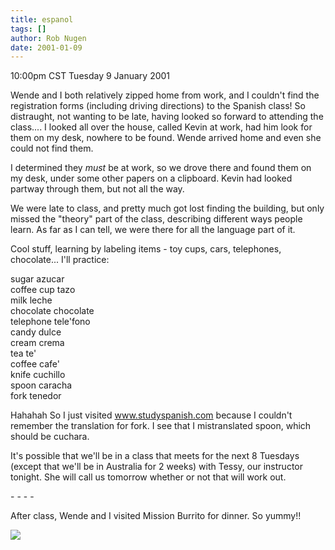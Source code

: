 ```yaml
---
title: espanol
tags: []
author: Rob Nugen
date: 2001-01-09
---
```


<title>Spanish class</title>
<p class=date>10:00pm CST Tuesday 9 January 2001</p>

<p>Wende and I both relatively zipped home from work, and I couldn't
find the registration forms (including driving directions) to the
Spanish class!  So distraught, not wanting to be late, having looked
so forward to attending the class....   I looked all over the house,
called Kevin at work, had him look for them on my desk, nowhere to be
found.  Wende arrived home and even she could not find them.</p>

<p>I determined they <em>must</em> be at work, so we drove there and
found them on my desk, under some other papers on a clipboard.  Kevin
had looked partway through them, but not all the way.</p>

<p>We were late to class, and pretty much got lost finding the
building, but only missed the "theory" part of the class, describing
different ways people learn.  As far as I can tell, we were there for
all the language part of it.</p>

<p>Cool stuff, learning by labeling items - toy cups, cars,
telephones, chocolate... I'll practice:</p>

<p>sugar  azucar
<br>coffee cup  tazo
<br>milk leche
<br>chocolate chocolate
<br>telephone tele'fono
<br>candy dulce
<br>cream crema
<br>tea te'
<br>coffee cafe'
<br>knife cuchillo
<br>spoon caracha
<br>fork tenedor

<p>Hahahah  So I just visited <a
href="http://www.studyspanish.com">www.studyspanish.com</a> because I
couldn't remember the translation for fork.  I see that I
mistranslated spoon, which should be cuchara.</p>

<p>It's possible that we'll be in a class that meets for the next 8
Tuesdays (except that we'll be in Australia for 2 weeks) with Tessy,
our instructor tonight.  She will call us tomorrow whether or not that
will work out.</p>

<p>- - - -</p>

<p>After class, Wende and I visited Mission Burrito for dinner.  So
yummy!!</p>

<p><img src='/images/rob/wL-ROB.gif'/></p>

